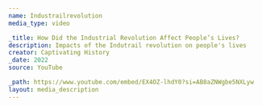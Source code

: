 ```yaml
---
name: Industrailrevolution
media_type: video

_title: How Did the Industrial Revolution Affect People’s Lives?
description: Impacts of the Indutrail revolution on people's lives
creator: Captivating History
_date: 2022
source: YouTube

_path: https://www.youtube.com/embed/EX4OZ-lhdY0?si=AB8aZNWgbe5NXLyw
layout: media_description
---
```

